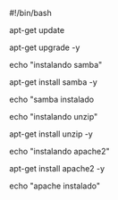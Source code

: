 #!/bin/bash

apt-get update

apt-get upgrade -y

echo "instalando samba"

apt-get install samba -y

echo "samba instalado

echo "instalando unzip"

apt-get install unzip -y

echo "instalando apache2"

apt-get install apache2 -y

echo "apache instalado"